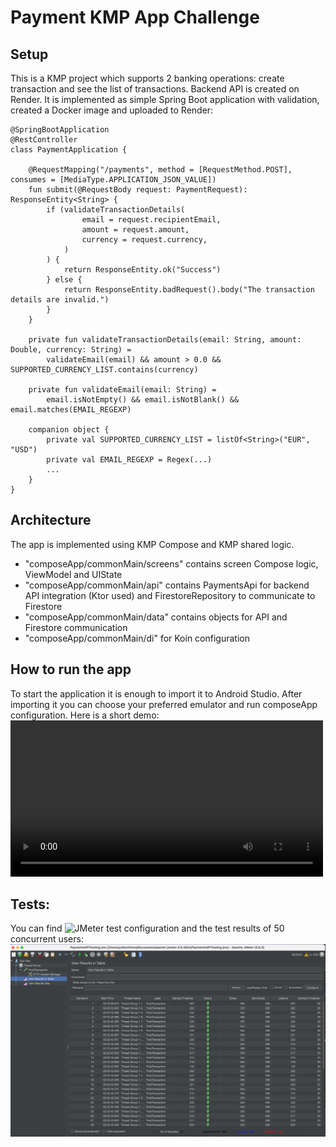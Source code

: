 # Payment KMP App Challenge

## Setup
This is a KMP project which supports 2 banking operations: create transaction and see the list of transactions.
Backend API is created on Render. It is implemented as simple Spring Boot application with validation, created a Docker image and uploaded to Render:

```
@SpringBootApplication
@RestController
class PaymentApplication {

    @RequestMapping("/payments", method = [RequestMethod.POST], consumes = [MediaType.APPLICATION_JSON_VALUE])
    fun submit(@RequestBody request: PaymentRequest): ResponseEntity<String> {
        if (validateTransactionDetails(
                email = request.recipientEmail,
                amount = request.amount,
                currency = request.currency,
            )
        ) {
            return ResponseEntity.ok("Success")
        } else {
            return ResponseEntity.badRequest().body("The transaction details are invalid.")
        }
    }

    private fun validateTransactionDetails(email: String, amount: Double, currency: String) =
        validateEmail(email) && amount > 0.0 && SUPPORTED_CURRENCY_LIST.contains(currency)

    private fun validateEmail(email: String) =
        email.isNotEmpty() && email.isNotBlank() && email.matches(EMAIL_REGEXP)

    companion object {
        private val SUPPORTED_CURRENCY_LIST = listOf<String>("EUR", "USD")
        private val EMAIL_REGEXP = Regex(...)
        ...
    }
}
```

## Architecture
The app is implemented using KMP Compose and KMP shared logic.
* "composeApp/commonMain/screens" contains screen Compose logic, ViewModel and UIState
* "composeApp/commonMain/api" contains PaymentsApi for backend API integration (Ktor used) and FirestoreRepository to communicate to Firestore
* "composeApp/commonMain/data" contains objects for API and Firestore communication
* "composeApp/commonMain/di" for Koin configuration

##  How to run the app
To start the application it is enough to import it to Android Studio. After importing it you can choose your preferred emulator and run composeApp configuration.
Here is a short demo:
<video src="docResources/payments_demo.mp4" width="500" controls></video>

## Tests:
You can find ![JMeter test configuration](docResources/PaymentsAPITesting.jmx) and the test results of 50 concurrent users:
![JMeter test result:](docResources/jmeter_result.png)
